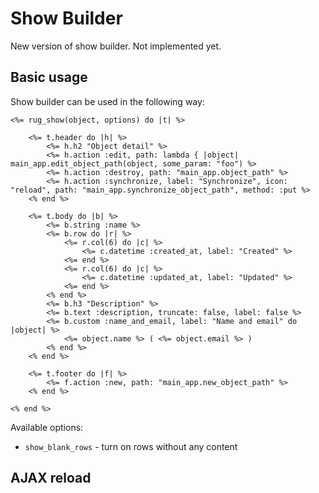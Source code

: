 # Show Builder

New version of show builder. Not implemented yet.

## Basic usage

Show builder can be used in the following way:

```erb
<%= rug_show(object, options) do |t| %>

    <%= t.header do |h| %>
        <%= h.h2 "Object detail" %>
        <%= h.action :edit, path: lambda { |object| main_app.edit_object_path(object, some_param: "foo") %>
        <%= h.action :destroy, path: "main_app.object_path" %>
        <%= h.action :synchronize, label: "Synchronize", icon: "reload", path: "main_app.synchronize_object_path", method: :put %>
    <% end %>

    <%= t.body do |b| %>
        <%= b.string :name %>
        <%= b.row do |r| %>
            <%= r.col(6) do |c| %>
                <%= c.datetime :created_at, label: "Created" %>
            <%= end %>
            <%= r.col(6) do |c| %>
                <%= c.datetime :updated_at, label: "Updated" %>
            <%= end %>
        <% end %>
        <%= b.h3 "Description" %>
        <%= b.text :description, truncate: false, label: false %>
        <%= b.custom :name_and_email, label: "Name and email" do |object| %>
            <%= object.name %> ( <%= object.email %> )
        <% end %>
    <% end %>

    <%= t.footer do |f| %>
        <%= f.action :new, path: "main_app.new_object_path" %>
    <% end %>

<% end %>
```

Available options:

- `show_blank_rows` - turn on rows without any content

## AJAX reload



